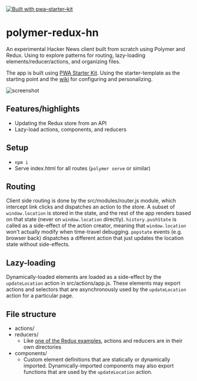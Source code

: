 [![Built with pwa–starter–kit](https://img.shields.io/badge/built_with-pwa–starter–kit_-blue.svg)](https://github.com/Polymer/pwa-starter-kit "Built with pwa–starter–kit")

# polymer-redux-hn

An experimental Hacker News client built from scratch using Polymer and Redux. Using to explore patterns for routing, lazy-loading elements/reducer/actions, and organizing files.

The app is built using [PWA Starter Kit](https://github.com/PolymerLabs/pwa-starter-kit). Using the starter-template as the starting point and the [wiki](https://github.com/PolymerLabs/pwa-starter-kit/wiki) for configuring and personalizing.

![screenshot](https://user-images.githubusercontent.com/116360/39543436-1302e57c-4e00-11e8-86fb-74cd8ad0466f.png)

## Features/highlights

- Updating the Redux store from an API
- Lazy-load actions, components, and reducers

## Setup

* `npm i`
* Serve index.html for all routes (`polymer serve` or similar)

## Routing

Client side routing is done by the src/modules/router.js module, which intercept link clicks and dispatches an action to the store. A subset of `window.location` is stored in the state, and the rest of the app renders based on that state (never on `window.location` directly). `history.pushState` is called as a side-effect of the action creator, meaning that `window.location` won't actually modify when time-travel debugging. `popstate` events (e.g. browser back) dispatches a different action that just updates the location state without side-effects.

## Lazy-loading

Dynamically-loaded elements are loaded as a side-effect by the `updateLocation` action in src/actions/app.js. These elements may export actions and selectors that are asynchronously used by the `updateLocation` action for a particular page.

## File structure

* actions/
* reducers/
  * Like [one of the Redux examples](https://github.com/reactjs/redux/tree/master/examples/real-world/src), actions and reducers are in their own directories
* components/
  * Custom element definitions that are statically or dynamically imported. Dynamically-imported components may also export functions that are used by the `updateLocation` action.
